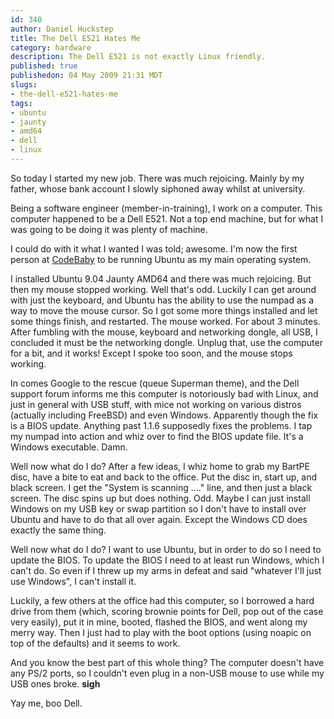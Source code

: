 ```yaml
--- 
id: 340
author: Daniel Huckstep
title: The Dell E521 Hates Me
category: hardware
description: The Dell E521 is not exactly Linux friendly.
published: true
publishedon: 04 May 2009 21:31 MDT
slugs: 
- the-dell-e521-hates-me
tags: 
- ubuntu
- jaunty
- amd64
- dell
- linux
---
```

So today I started my new job. There was much rejoicing. Mainly by my
father, whose bank account I slowly siphoned away whilst at university.

Being a software engineer (member-in-training), I work on a computer.
This computer happened to be a Dell E521. Not a top end machine, but for
what I was going to be doing it was plenty of machine.

I could do with it what I wanted I was told; awesome. I'm now the first
person at [CodeBaby](http://www.codebaby.com) to be running Ubuntu as my
main operating system.

I installed Ubuntu 9.04 Jaunty AMD64 and there was much rejoicing. But
then my mouse stopped working. Well that's odd. Luckily I can get around
with just the keyboard, and Ubuntu has the ability to use the numpad as
a way to move the mouse cursor. So I got some more things installed and
let some things finish, and restarted. The mouse worked. For about 3
minutes. After fumbling with the mouse, keyboard and networking dongle,
all USB, I concluded it must be the networking dongle. Unplug that, use
the computer for a bit, and it works! Except I spoke too soon, and the
mouse stops working.

In comes Google to the rescue (queue Superman theme), and the Dell
support forum informs me this computer is notoriously bad with Linux,
and just in general with USB stuff, with mice not working on various
distros (actually including FreeBSD) and even Windows. Apparently though
the fix is a BIOS update. Anything past 1.1.6 supposedly fixes the
problems. I tap my numpad into action and whiz over to find the BIOS
update file. It's a Windows executable. Damn.

Well now what do I do? After a few ideas, I whiz home to grab my BartPE
disc, have a bite to eat and back to the office. Put the disc in, start
up, and black screen. I get the "System is scanning …." line, and then
just a black screen. The disc spins up but does nothing. Odd. Maybe I
can just install Windows on my USB key or swap partition so I don't have
to install over Ubuntu and have to do that all over again. Except the
Windows CD does exactly the same thing.

Well now what do I do? I want to use Ubuntu, but in order to do so I
need to update the BIOS. To update the BIOS I need to at least run
Windows, which I can't do. So even if I threw up my arms in defeat and
said "whatever I'll just use Windows", I can't install it.

Luckily, a few others at the office had this computer, so I borrowed a
hard drive from them (which, scoring brownie points for Dell, pop out of
the case very easily), put it in mine, booted, flashed the BIOS, and
went along my merry way. Then I just had to play with the boot options
(using noapic on top of the defaults) and it seems to work.

And you know the best part of this whole thing? The computer doesn't
have any PS/2 ports, so I couldn't even plug in a non-USB mouse to use
while my USB ones broke. **sigh**

Yay me, boo Dell.